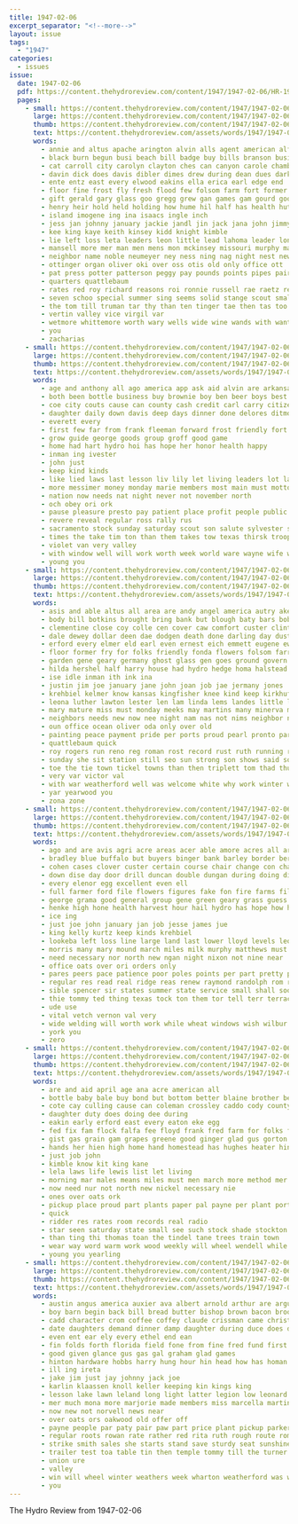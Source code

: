 ```yaml
---
title: 1947-02-06
excerpt_separator: "<!--more-->"
layout: issue
tags:
  - "1947"
categories:
  - issues
issue:
  date: 1947-02-06
  pdf: https://content.thehydroreview.com/content/1947/1947-02-06/HR-1947-02-06.pdf
  pages:
    - small: https://content.thehydroreview.com/content/1947/1947-02-06/small/HR-1947-02-06-01.jpg
      large: https://content.thehydroreview.com/content/1947/1947-02-06/large/HR-1947-02-06-01.jpg
      thumb: https://content.thehydroreview.com/content/1947/1947-02-06/thumbnails/HR-1947-02-06-01.jpg
      text: https://content.thehydroreview.com/assets/words/1947/1947-02-06/HR-1947-02-06-01.txt
      words:
        - annie and altus apache arington alvin alls agent american alfred all aban ana aberdeen armstrong ary are avants anda albert army ale ann area
        - black burn begun busi beach bill badge buy bills branson business betty bor bell bers board brown buckmaster boys buffalo begin boy ball beverly broad baker birth bost bas big body bottom binger born brood boards bird been billy bernard bethany both back barrows batterson basket bute but bot
        - cat carroll city carolyn clayton ches can canyon carole chamber counsel carney chisum county clyde care clinton cordell call champion chief check camp congress cartwright cal cantrell corner council count colt craig church chapman carol coope counter caddo car close coe cover company came carruth charles class cody cost con college
        - davin dick does davis dibler dimes drew during dean dues darko duncan don dam daughter dunithan doe ditmore den due date detweiler dorsey day deep dare denham dalke
        - ente entz east every elwood eakins ella erica earl edge end
        - floor fine frost fly fresh flood few folsom farm fort former fund ford front found fore felton for folk favor foot fast fees fatal fon fin friday full frank first from fed florida fost
        - gift gerald gary glass goo gregg grew gan games gam gourd goodwin good gate gripe going gone general george ghost gave game given
        - henry heir hold held holding how hume hil half has health hut hole honor had hance hubert head holiday high houy hearing her hinton harold herbert hay heineman heart heger hing holder herndon homa holly helen hatfield halls home holi hydro
        - island imogene ing ina isaacs ingle inch
        - jess jan johnny january jackie jandl jin jack jana john jimmy
        - kee king kaye keith kinsey kidd knight kimble
        - lie left loss leta leaders leon little lead lahoma leader long lot longer last lack legion lloyd losing lacks lee lea
        - mansell more mer man men mens mon mckinsey missouri murphy marriage mark mere mound matter may monday mees merit made march major melvin miller mond maynard middle miss mike modesto mos marselle means mar members main mission money marion moore much
        - neighbor name noble neumeyer ney ness ning nag night nest new norman nine now north not noland neys
        - ottinger organ oliver oki over oss otis old only office ott
        - pat press potter patterson peggy pay pounds points pipes pair pitzer plan president peo pol per part philip pro pent point phipps payment pack pieper pork poland proud pleasant parker post pastor polio public paper
        - quarters quattlebaum
        - rates red roy richard reasons roi ronnie russell rae raetz rex raymond ranks ran reason regular roads roman rung rene records rom ruth ray reynolds rey riding rail road roof ralph rank round row rock robberson
        - seven schoo special summer sing seems solid stange scout smaller scale saturday ship study sells stutzman sparks signal storm say sodders second see stap sang sary shows small south seat schools she score scott swartzendruber soon ser snow schantz state sale single space sweeney stock sunday stamp smith star simple sis school son spies side session
        - the tom till truman tar thy than ten tinger tae then tas too town ting tex thi take tickel thoma team taken them thomas texas troop tard ties talkington times talk tax title
        - vertin valley vice virgil var
        - wetmore whittemore worth wary wells wide wine wands with want weatherford ways wheeler won well was weight watch weathers wise weeks way week will winona win weather wilson went welch wolf west wood wife winning winter work waste wayne wayland wanda while
        - you
        - zacharias
    - small: https://content.thehydroreview.com/content/1947/1947-02-06/small/HR-1947-02-06-02.jpg
      large: https://content.thehydroreview.com/content/1947/1947-02-06/large/HR-1947-02-06-02.jpg
      thumb: https://content.thehydroreview.com/content/1947/1947-02-06/thumbnails/HR-1947-02-06-02.jpg
      text: https://content.thehydroreview.com/assets/words/1947/1947-02-06/HR-1947-02-06-02.txt
      words:
        - age and anthony all ago america app ask aid alvin are arkansas ary
        - both been bottle business buy brownie boy ben beer boys best brewer brother big bhai braye but bank begun bee
        - coe city couts cause can county cash credit carl carry citizen con caddo character cold came
        - daughter daily down davis deep days dinner done delores ditmore day deal dungan daughters den duty
        - everett every
        - first few far from frank fleeman forward frost friendly fort friends for
        - grow guide george goods group groff good game
        - home had hart hydro hoi has hope her honor health happy
        - inman ing ivester
        - john just
        - keep kind kinds
        - like lied laws last lesson liv lily let living leaders lot law light live little
        - more messimer money monday marie members most main must motto miller method miss may man matters moral
        - nation now needs nat night never not november north
        - och obey ori ork
        - pause pleasure presto pay patient place profit people public peace pope pleasant past
        - revere reveal regular ross rally rus
        - sacramento stock sunday saturday scout son salute sylvester such shelby sell store scarce special sun service
        - times the take tim ton than them takes tow texas thirsk troop thrift
        - violet van very valley
        - with window well will work worth week world ware wayne wife water while
        - young you
    - small: https://content.thehydroreview.com/content/1947/1947-02-06/small/HR-1947-02-06-03.jpg
      large: https://content.thehydroreview.com/content/1947/1947-02-06/large/HR-1947-02-06-03.jpg
      thumb: https://content.thehydroreview.com/content/1947/1947-02-06/thumbnails/HR-1947-02-06-03.jpg
      text: https://content.thehydroreview.com/assets/words/1947/1947-02-06/HR-1947-02-06-03.txt
      words:
        - asis and able altus all area are andy angel america autry ake american
        - body bill botkins brought bring bank but blough baty bars bob berger boys byran brave brewers both begin been black barber beer born belle bryan business buy buys
        - clementine close coy colle cen cover caw comfort custer clinton cecil cross caddo come clair count call caples carruth claude cattle county candy ches city check caller champlin church can chastain colony company
        - dale dewey dollar deen dae dodgen death done darling day dust due daughter during dog darnell don doe days dinner
        - erford every elmer eld earl even ernest eich emmett eugene ewy emery entz
        - floor former fry for folks friendly fonda flowers folsom farra far farm field first fresh from famous favorite friday foots fly frost fam fiesta
        - garden gene geary germany ghost glass gen goes ground govern
        - hilda hershel half harry house had hydro hedge homa halstead hubert henry has her hatfield him home human hails hom homer harold how
        - ise idle inman ith ink ina
        - justin jim joe january jane john joan job jae jermany jones
        - krehbiel kelmer know kansas kingfisher knee kind keep kirkhuff kimble klein
        - leona luther lawton lester len lam linda lems landes little lot laws lena life laura loyd list lem lida ley loyal lemons letter lemon lens law leaders lett
        - mary mature miss must monday meeks may martins many minerva major marble made money morning marshall magazine marsh mea miller missouri more moulder mound mccall marion
        - neighbors needs new now nee night nam nas not nims neighbor name north
        - oun office ocean oliver oda only over old
        - painting peace payment pride per ports proud pearl pronto part phipps payne paul pleasant people pieper pounds plate pitzer peoples
        - quattlebaum quick
        - roy rogers run reno reg roman rost record rust ruth running russell rowland ramey row rapa rett raymond red
        - sunday she sit station still seo sun strong son shows said soap sorrow show slagell spain sky sharon stormy sell states sik saturday sheldon service summers standing stafford sale
        - toe the tie town tickel towns than then triplett tom thad thurs tury teat turns trip
        - very var victor val
        - with war weatherford well was welcome white why work winter way will want wendell wacker wood weather wilfred woodrow wesley week williams wall
        - yar yearwood you
        - zona zone
    - small: https://content.thehydroreview.com/content/1947/1947-02-06/small/HR-1947-02-06-04.jpg
      large: https://content.thehydroreview.com/content/1947/1947-02-06/large/HR-1947-02-06-04.jpg
      thumb: https://content.thehydroreview.com/content/1947/1947-02-06/thumbnails/HR-1947-02-06-04.jpg
      text: https://content.thehydroreview.com/assets/words/1947/1947-02-06/HR-1947-02-06-04.txt
      words:
        - ago and are avis agri acre areas acer able amore acres all ards
        - bradley blue buffalo but buyers binger bank barley border ber board bill been business bring best barger bodie below back brush bridgeport blacksmith
        - cohen cases clover custer certain course chair change con champlin cat carbon caddo can cot city come choice cotton car class cox company carson cor crowder cash cattle chee county
        - down dise day door drill duncan double dungan during doing director doubt done due demand date delay
        - every elenor egg excellent even ell
        - full farmer ford file flowers figures fake fon fire farms fill few fears first fig free far farm from feather fee frank for
        - george grama good general group gene green geary grass guess
        - henke high hone health harvest hour hail hydro has hope how had hens hazard hays hand home
        - ice ing
        - just joe john january jan job jesse james jue
        - king kelly kurtz keep kinds krehbiel
        - lookeba left loss line large land last lower lloyd levels leo little lan lasley long lay late less lights low lit love
        - morris many mary mound march miles milk murphy matthews must made more mood mail most mal mounts monda may
        - need necessary nor north new ngan night nixon not nine near
        - office oats over ori orders only
        - pares peers pace patience poor poles points per part pretty plan public past peete present pounds presley president por power pos pole paul peach peet pond plant paper price patient
        - regular res read real ridge reas renew raymond randolph rom ritchison ready
        - sible spencer sir states summer state service small shall soon south sweet speed supply spring season second still station seed sid slight sales said selling scott start sharp sick short scarce selma sup seeds six shanklin see sale sawatzky sandy stands smaller street
        - thie tommy ted thing texas tock ton them tor tell terr terrace tain temp take thoma too the then thomas thousand thi than ten taken
        - ude use
        - vital vetch vernon val very
        - wide welding will worth work while wheat windows wish wilbur week way with wire weeks winter world walker weather wells working warren weatherford wil was
        - york you
        - zero
    - small: https://content.thehydroreview.com/content/1947/1947-02-06/small/HR-1947-02-06-05.jpg
      large: https://content.thehydroreview.com/content/1947/1947-02-06/large/HR-1947-02-06-05.jpg
      thumb: https://content.thehydroreview.com/content/1947/1947-02-06/thumbnails/HR-1947-02-06-05.jpg
      text: https://content.thehydroreview.com/assets/words/1947/1947-02-06/HR-1947-02-06-05.txt
      words:
        - are and aid april age ana acre american all
        - bottle baby bale buy bond but bottom better blaine brother ber boy bridgeport butts betters beg bales blood been brave bill bear both boys breeding bute
        - cote cay culling cause can coleman crossley caddo cody county cost call chin character card come cecil cari car comfort crawford
        - daughter duty does doing dee during
        - eakin early erford east every eaton eke egg
        - fed fix fam flock falfa fee floyd frank fred farm for folks fruit from fire floor fine friendly friend first frame
        - gist gas grain gam grapes greene good ginger glad gus gorton gee
        - hands her hien high home hand homestead has hughes heater hinton him hydro homes happy howard helps heineman hedge hay hanks
        - just job john
        - kimble know kit king kane
        - lela laws life lewis list let living
        - morning mar males means miles must men march more method mer might million may mia miner mollie most made main model maybe
        - now need nur not north new nickel necessary nie
        - ones over oats ork
        - pickup place proud part plants paper pal payne per plant port people pen paul
        - quick
        - ridder res rates room records real radio
        - star seen saturday state small see such stock shade stockton service smith scout sale sick straw set story stoves seward she sons sah student stove stuff sonny sales seed spies side south salute say senuta sery
        - than ting thi thomas toan the tindel tane trees train town
        - wear way word warm work wood weekly will wheel wendell while wie wise wake worth weatherley was weatherford write week with whittemore wall wide wain want
        - young you yearling
    - small: https://content.thehydroreview.com/content/1947/1947-02-06/small/HR-1947-02-06-06.jpg
      large: https://content.thehydroreview.com/content/1947/1947-02-06/large/HR-1947-02-06-06.jpg
      thumb: https://content.thehydroreview.com/content/1947/1947-02-06/thumbnails/HR-1947-02-06-06.jpg
      text: https://content.thehydroreview.com/assets/words/1947/1947-02-06/HR-1947-02-06-06.txt
      words:
        - austin angus america auxier ava albert arnold arthur are argue all able aid and ata american
        - boy barn begin back bill bread butter bishop brown bacon brooms borrow bleach buy brick ben bert bradley box buns bibles bethel below been bills beg bring but burnette buckmaster
        - cadd character crom coffee coffey claude crissman came christian col carl county con church cheese cake class course chris cold christ cousins cater car city can
        - date daughters demand dinner damp daughter during duce does danger day dry
        - even ent ear ely every ethel end ean
        - fin folds forth florida field fone from fine fred fund first fee for farms fox full frank free friends fender fest friend far fruit friday
        - good given glance gus gas gal graham glad games
        - hinton hardware hobbs harry hung hour hin head how has homan hobart holiday her hiersche heger happy hollywood hafer hydro home high handy homa held
        - ill ing ireta
        - jake jim just jay johnny jack joe
        - karlin klaassen knoll keller keeping kin kings king
        - lesson lake lawn leland long light latter legion low leonard lloyd let london leon last loretta life lower lard like large laundry
        - mer much mona more marjorie made members miss marcella martin marshall miller march mcguinness mar meade mos melvin mexico
        - now new not norvell news near
        - over oats ors oakwood old offer off
        - payne people par paty pair paw part price plant pickup parker post poet pass pure present pies
        - regular roots rowan rate rather red rita ruth rough route roman rolling raymond rocky ray ruhl
        - strike smith sales she starts stand save sturdy seat sunshine store sale sauce sam see sophia steel salt special sun starch sing summer seems stange southland say sunday stoves sues service son socks show shoe state shorter sammer steady
        - trailer test toa table tin then temple tommy till the turner texas tula tite tack tolle town tell tongue tindel too tam them thomason take
        - union ure
        - valley
        - win will wheel winter weathers week wharton weatherford was way went wilson welcome world why water worker whistle with work wash warm white wear wit wieners
        - you
---
```


The Hydro Review from 1947-02-06

<!--more-->

